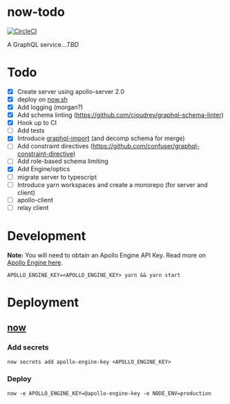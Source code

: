 # now-todo

[![CircleCI](https://circleci.com/gh/kyledetella/now-todos/tree/master.svg?style=svg)](https://circleci.com/gh/kyledetella/now-todos/tree/master)

A GraphQL service..._TBD_

# Todo

- [x] Create server using apollo-server 2.0
- [x] deploy on [now.sh](now.sh)
- [x] Add logging (morgan?)
- [x] Add schema linting (https://github.com/cjoudrey/graphql-schema-linter)
- [x] Hook up to CI
- [ ] Add tests
- [x] Introduce [graphql-import](https://github.com/prismagraphql/graphql-import) (and decomp schema for merge)
- [ ] Add constraint directives (https://github.com/confuser/graphql-constraint-directive)
- [ ] Add role-based schema limiting
- [x] Add Engine/optics
- [ ] migrate server to typescript
- [ ] Introduce yarn workspaces and create a monorepo (for server and client)
- [ ] apollo-client
- [ ] relay client

# Development

**Note:** You will need to obtain an Apollo Engine API Key. Read more on [Apollo Engine here](https://www.apollographql.com/docs/engine/setup-node.html).

```
APOLLO_ENGINE_KEY=<APOLLO_ENGINE_KEY> yarn && yarn start
```

# Deployment

## [now](https://zeit.co/now)

### Add secrets

```
now secrets add apollo-engine-key <APOLLO_ENGINE_KEY>
```

### Deploy

```
now -e APOLLO_ENGINE_KEY=@apollo-engine-key -e NODE_ENV=production
```
